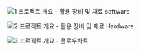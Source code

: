 ![1  프로젝트 개요 - 활용 장비 및 재료 software](https://github.com/user-attachments/assets/d3f70144-e3b0-410d-8639-194a9b535890)

![2  프로젝트 개요 - 활용 장비 및 재료 Hardware](https://github.com/user-attachments/assets/7bddaaf4-f2b0-4260-824b-ec941b1ed3b9)

![3  프로젝트 개요 - 플로우차트](https://github.com/user-attachments/assets/6bfcd113-f934-4fde-a9c4-54c0f624fc0c)
